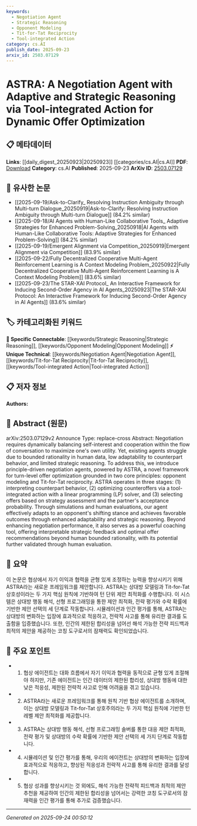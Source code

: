 ```yaml
---
keywords:
  - Negotiation Agent
  - Strategic Reasoning
  - Opponent Modeling
  - Tit-for-Tat Reciprocity
  - Tool-integrated Action
category: cs.AI
publish_date: 2025-09-23
arxiv_id: 2503.07129
---
```


<!-- KEYWORD_LINKING_METADATA:
{
  "processed_timestamp": "2025-09-24T00:50:12.669498",
  "vocabulary_version": "1.0",
  "selected_keywords": [
    "Negotiation Agent",
    "Strategic Reasoning",
    "Opponent Modeling",
    "Tit-for-Tat Reciprocity",
    "Tool-integrated Action"
  ],
  "rejected_keywords": [],
  "similarity_scores": {
    "Negotiation Agent": 0.78,
    "Strategic Reasoning": 0.8,
    "Opponent Modeling": 0.82,
    "Tit-for-Tat Reciprocity": 0.77,
    "Tool-integrated Action": 0.75
  },
  "extraction_method": "AI_prompt_based",
  "budget_applied": true,
  "candidates_json": {
    "candidates": [
      {
        "surface": "Negotiation Agent",
        "canonical": "Negotiation Agent",
        "aliases": [
          "Negotiation System",
          "Bargaining Agent"
        ],
        "category": "unique_technical",
        "rationale": "This is a unique technical concept central to the paper, focusing on adaptive negotiation strategies.",
        "novelty_score": 0.75,
        "connectivity_score": 0.65,
        "specificity_score": 0.8,
        "link_intent_score": 0.78
      },
      {
        "surface": "Adaptive and Strategic Reasoning",
        "canonical": "Strategic Reasoning",
        "aliases": [
          "Adaptive Reasoning",
          "Strategic Thinking"
        ],
        "category": "specific_connectable",
        "rationale": "Strategic reasoning is a key component of negotiation, linking to broader AI strategy development.",
        "novelty_score": 0.55,
        "connectivity_score": 0.7,
        "specificity_score": 0.75,
        "link_intent_score": 0.8
      },
      {
        "surface": "Opponent Modeling",
        "canonical": "Opponent Modeling",
        "aliases": [
          "Adversary Modeling",
          "Counterpart Modeling"
        ],
        "category": "specific_connectable",
        "rationale": "Opponent modeling is crucial for negotiation and links to AI techniques for understanding adversarial behavior.",
        "novelty_score": 0.6,
        "connectivity_score": 0.85,
        "specificity_score": 0.78,
        "link_intent_score": 0.82
      },
      {
        "surface": "Tit-for-Tat Reciprocity",
        "canonical": "Tit-for-Tat Reciprocity",
        "aliases": [
          "Reciprocal Strategy",
          "Tit-for-Tat"
        ],
        "category": "unique_technical",
        "rationale": "This concept is a specific strategy in negotiation, providing a unique linkage to game theory.",
        "novelty_score": 0.7,
        "connectivity_score": 0.6,
        "specificity_score": 0.85,
        "link_intent_score": 0.77
      },
      {
        "surface": "Tool-integrated Action",
        "canonical": "Tool-integrated Action",
        "aliases": [
          "Integrated Tool Action",
          "Action Integration"
        ],
        "category": "unique_technical",
        "rationale": "This describes a novel approach in negotiation agents, integrating tools for decision-making.",
        "novelty_score": 0.65,
        "connectivity_score": 0.55,
        "specificity_score": 0.8,
        "link_intent_score": 0.75
      }
    ],
    "ban_list_suggestions": [
      "Dynamic Offer Optimization",
      "Human Evaluation"
    ]
  },
  "decisions": [
    {
      "candidate_surface": "Negotiation Agent",
      "resolved_canonical": "Negotiation Agent",
      "decision": "linked",
      "scores": {
        "novelty": 0.75,
        "connectivity": 0.65,
        "specificity": 0.8,
        "link_intent": 0.78
      }
    },
    {
      "candidate_surface": "Adaptive and Strategic Reasoning",
      "resolved_canonical": "Strategic Reasoning",
      "decision": "linked",
      "scores": {
        "novelty": 0.55,
        "connectivity": 0.7,
        "specificity": 0.75,
        "link_intent": 0.8
      }
    },
    {
      "candidate_surface": "Opponent Modeling",
      "resolved_canonical": "Opponent Modeling",
      "decision": "linked",
      "scores": {
        "novelty": 0.6,
        "connectivity": 0.85,
        "specificity": 0.78,
        "link_intent": 0.82
      }
    },
    {
      "candidate_surface": "Tit-for-Tat Reciprocity",
      "resolved_canonical": "Tit-for-Tat Reciprocity",
      "decision": "linked",
      "scores": {
        "novelty": 0.7,
        "connectivity": 0.6,
        "specificity": 0.85,
        "link_intent": 0.77
      }
    },
    {
      "candidate_surface": "Tool-integrated Action",
      "resolved_canonical": "Tool-integrated Action",
      "decision": "linked",
      "scores": {
        "novelty": 0.65,
        "connectivity": 0.55,
        "specificity": 0.8,
        "link_intent": 0.75
      }
    }
  ]
}
-->

# ASTRA: A Negotiation Agent with Adaptive and Strategic Reasoning via Tool-integrated Action for Dynamic Offer Optimization

## 📋 메타데이터

**Links**: [[daily_digest_20250923|20250923]] [[categories/cs.AI|cs.AI]]
**PDF**: [Download](https://arxiv.org/pdf/2503.07129.pdf)
**Category**: cs.AI
**Published**: 2025-09-23
**ArXiv ID**: [2503.07129](https://arxiv.org/abs/2503.07129)

## 🔗 유사한 논문
- [[2025-09-19/Ask-to-Clarify_ Resolving Instruction Ambiguity through Multi-turn Dialogue_20250919|Ask-to-Clarify: Resolving Instruction Ambiguity through Multi-turn Dialogue]] (84.2% similar)
- [[2025-09-18/AI Agents with Human-Like Collaborative Tools_ Adaptive Strategies for Enhanced Problem-Solving_20250918|AI Agents with Human-Like Collaborative Tools: Adaptive Strategies for Enhanced Problem-Solving]] (84.2% similar)
- [[2025-09-19/Emergent Alignment via Competition_20250919|Emergent Alignment via Competition]] (83.9% similar)
- [[2025-09-22/Fully Decentralized Cooperative Multi-Agent Reinforcement Learning is A Context Modeling Problem_20250922|Fully Decentralized Cooperative Multi-Agent Reinforcement Learning is A Context Modeling Problem]] (83.6% similar)
- [[2025-09-23/The STAR-XAI Protocol_ An Interactive Framework for Inducing Second-Order Agency in AI Agents_20250923|The STAR-XAI Protocol: An Interactive Framework for Inducing Second-Order Agency in AI Agents]] (83.6% similar)

## 🏷️ 카테고리화된 키워드
**🔗 Specific Connectable**: [[keywords/Strategic Reasoning|Strategic Reasoning]], [[keywords/Opponent Modeling|Opponent Modeling]]
**⚡ Unique Technical**: [[keywords/Negotiation Agent|Negotiation Agent]], [[keywords/Tit-for-Tat Reciprocity|Tit-for-Tat Reciprocity]], [[keywords/Tool-integrated Action|Tool-integrated Action]]

## 📋 저자 정보

**Authors:** 

## 📄 Abstract (원문)

arXiv:2503.07129v2 Announce Type: replace-cross 
Abstract: Negotiation requires dynamically balancing self-interest and cooperation within the flow of conversation to maximize one's own utility. Yet, existing agents struggle due to bounded rationality in human data, low adaptability to counterpart behavior, and limited strategic reasoning. To address this, we introduce principle-driven negotiation agents, powered by ASTRA, a novel framework for turn-level offer optimization grounded in two core principles: opponent modeling and Tit-for-Tat reciprocity. ASTRA operates in three stages: (1) interpreting counterpart behavior, (2) optimizing counteroffers via a tool-integrated action with a linear programming (LP) solver, and (3) selecting offers based on strategy assessment and the partner's acceptance probability. Through simulations and human evaluations, our agent effectively adapts to an opponent's shifting stance and achieves favorable outcomes through enhanced adaptability and strategic reasoning. Beyond enhancing negotiation performance, it also serves as a powerful coaching tool, offering interpretable strategic feedback and optimal offer recommendations beyond human bounded rationality, with its potential further validated through human evaluation.

## 📝 요약

이 논문은 협상에서 자기 이익과 협력을 균형 있게 조정하는 능력을 향상시키기 위해 ASTRA라는 새로운 프레임워크를 제안합니다. ASTRA는 상대방 모델링과 Tit-for-Tat 상호성이라는 두 가지 핵심 원칙에 기반하여 턴 단위 제안 최적화를 수행합니다. 이 시스템은 상대방 행동 해석, 선형 프로그래밍을 통한 제안 최적화, 전략 평가와 수락 확률에 기반한 제안 선택의 세 단계로 작동합니다. 시뮬레이션과 인간 평가를 통해, ASTRA는 상대방의 변화하는 입장에 효과적으로 적응하고, 전략적 사고를 통해 유리한 결과를 도출함을 입증했습니다. 또한, 인간의 제한된 합리성을 넘어선 해석 가능한 전략 피드백과 최적의 제안을 제공하는 코칭 도구로서의 잠재력도 확인되었습니다.

## 🎯 주요 포인트

- 1. 협상 에이전트는 대화 흐름에서 자기 이익과 협력을 동적으로 균형 있게 조절해야 하지만, 기존 에이전트는 인간 데이터의 제한된 합리성, 상대방 행동에 대한 낮은 적응성, 제한된 전략적 사고로 인해 어려움을 겪고 있습니다.
- 2. ASTRA라는 새로운 프레임워크를 통해 원칙 기반 협상 에이전트를 소개하며, 이는 상대방 모델링과 Tit-for-Tat 상호주의라는 두 가지 핵심 원칙에 기반한 턴 레벨 제안 최적화를 제공합니다.
- 3. ASTRA는 상대방 행동 해석, 선형 프로그래밍 솔버를 통한 대응 제안 최적화, 전략 평가 및 상대방의 수락 확률에 기반한 제안 선택의 세 가지 단계로 작동합니다.
- 4. 시뮬레이션 및 인간 평가를 통해, 우리의 에이전트는 상대방의 변화하는 입장에 효과적으로 적응하고, 향상된 적응성과 전략적 사고를 통해 유리한 결과를 달성합니다.
- 5. 협상 성과를 향상시키는 것 외에도, 해석 가능한 전략적 피드백과 최적의 제안 추천을 제공하여 인간의 제한된 합리성을 넘어서는 강력한 코칭 도구로서의 잠재력을 인간 평가를 통해 추가로 검증했습니다.


---

*Generated on 2025-09-24 00:50:12*